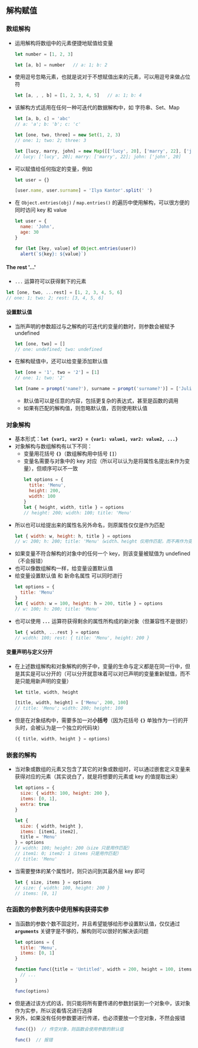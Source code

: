 ## 解构赋值

### 数组解构
+ 运用解构将数组中的元素便捷地赋值给变量
  ```javascript
  let number = [1, 2, 3]

  let [a, b] = number   // a: 1; b: 2
  ```
+ 使用逗号忽略元素，也就是说对于不想赋值出来的元素，可以用逗号来做占位符
  ```javascript
  let [a, , , b] = [1, 2, 3, 4, 5]   // a: 1; b: 4
  ```
+ 该解构方式适用在任何一种可迭代的数据解构中，如 字符串、Set、Map
  ```javascript
  let [a, b, c] = 'abc'   
  // a: 'a'; b: 'b'; c: 'c'

  let [one, two, three] = new Set(1, 2, 3) 
  // one: 1; two: 2; three: 3

  let [lucy, marry, john] = new Map([['lucy', 20], ['marry', 22], ['john', 20]])
  // lucy: ['lucy', 20]; marry: ['marry', 22]; john: ['john', 20]
  ```
+ 可以赋值给任何指定的变量，例如
  ```javascript
  let user = {}

  [user.name, user.surname] = 'Ilya Kantor'.split(' ')
  ```
+ 在 `Object.entries(obj)` / `map.entries()` 的遍历中使用解构，可以很方便的同时访问 key 和 value
  ```javascript
  let user = {
    name: 'John',
    age: 30
  }

  for (let [key, value] of Object.entries(user))
    alert(`${key}: ${value}`)
  ```

#### The rest '...'
+ `...` 运算符可以获得剩下的元素
```javascript
let [one, two, ...rest] = [1, 2, 3, 4, 5, 6]
// one: 1; two: 2; rest: [3, 4, 5, 6]
```

#### 设置默认值
+ 当所声明的参数超过与之解构的可迭代的变量的数时，则参数会被赋予 undefined
  ```javascript
  let [one, two] = []
  // one: undefined; two: undefined
  ```
+ 在解构赋值中，还可以给变量添加默认值
  ```javascript
  let [one = '1', two = '2'] = [1]
  // one: 1; two: '2'

  let [name = prompt('name?'), surname = prompt('surname?')] = ['Julius']
  ```
  + 默认值可以是任意的内容，包括更复杂的表达式，甚至是函数的调用
  + 如果有匹配的解构值，则忽略默认值，否则使用默认值

### 对象解构
+ 基本形式：**`let {var1, var2} = {var1: value1, var2: value2, ...}`**
+ 对象解构与数组解构有以下不同：
  + 变量用花括号 **`{}`**（数组解构用中括号 **`[]`**）
  + 变量名需要与对象中的 key 对应（所以可以认为是将属性名提出来作为变量），但顺序可以不一致
    ```javascript
    let options = {
      title: 'Menu', 
      height: 200, 
      width: 100
    }
    let { height, width, title } = options
    // height: 200; width: 100; title: 'Menu'
    ```
+ 所以也可以给提出来的属性名另外命名，则原属性仅仅是作为匹配
  ```javascript
  let { width: w, height: h, title } = options
  // w: 200; h: 200; title: 'Menu'（width、height 仅用作匹配，而不再作为变量，所以是没有值的）
  ```
+ 如果变量不符合解构的对象中的任何一个 key，则该变量被赋值为 undefined（不会报错）
+ 也可以像数组解构一样，给变量设置默认值
+ 给变量设置默认值 和 新命名属性 可以同时进行
  ```javascript
  let options = {
    title: 'Menu'
  }
  let { width: w = 100, height: h = 200, title } = options
  // w: 100; h: 200; title: 'Menu'
  ```
+ 也可以使用 **`...`** 运算符获得剩余的属性所构成的新对象（但兼容性不是很好）
  ```javascript
  let { width, ...rest } = options
  // width: 100; rest: { title: 'Menu', height: 200 }
  ```

#### 变量声明与定义分开
+ 在上述数组解构和对象解构的例子中，变量的生命与定义都是在同一行中，但是其实是可以分开的（可以分开就意味着可以对已声明的变量重新赋值，而不是只能用新声明的变量）
  ```javascript
  let title, width, height

  [title, width, height] = ['Menu', 200, 100]
  // title: 'Menu'; width: 200; height: 100
  ```
+ 但是在对象结构中，需要多加一对**小括号**（因为花括号 **`{}`** 单独作为一行的开头时，会被认为是一个独立的代码块）
  ```javascript
  ({ title, width, height } = options)
  ```

### 嵌套的解构
+ 当对象或数组的元素又包含了其它的对象或数组时，可以通过嵌套定义变量来获得对应的元素（其实说白了，就是将想要的元素或 key 的值提取出来）
  ```javascript
  let options = {
    size: { width: 100, height: 200 },
    items: [0, 1],
    extra: true
  }

  let {
    size: { width, height },
    items: [item1, item2],
    title = 'Menu'
  } = options
  // width: 100; height: 200（size 只是用作匹配）
  // item1: 0; item2: 1（items 只是用作匹配）
  // title: 'Menu'
  ```
+ 当需要整体的某个属性时，则只访问到其最外层 key 即可
  ```javascript
  let { size, items } = options
  // size: { width: 100, height: 200 }
  // items: [0, 1]
  ```

### 在函数的参数列表中使用解构获得实参
+ 当函数的参数个数不固定时，并且希望能够给形参设置默认值，仅仅通过 **`arguments`** 关键字是不够的，解构则可以很好的解决该问题
  ```javascript
  let options = {
    title: 'Menu',
    items: [0, 1]
  }

  function func({title = 'Untitled', width = 200, height = 100, items = []}) {
    // ...
  }

  func(options)
  ```
+ 但是通过该方式的话，则只能将所有要传递的参数封装到一个对象中，该对象作为实参，所以说看情况进行选择
+ 另外，如果没有任何参数要进行传递，也必须要放一个空对象，不然会报错
  ```javascript
  func({})  // 传空对象，则函数会使用参数的默认值

  func()  // 报错
  ```